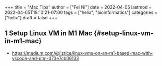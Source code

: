 +++
title = "Mac Tips"
author = ["Fei Ni"]
date = 2022-04-05
lastmod = 2022-04-05T19:10:21-07:00
tags = ["helix", "bioinformatics"]
categories = ["helix"]
draft = false
+++

## <span class="section-num">1</span> Setup Linux VM in M1 Mac {#setup-linux-vm-in-m1-mac}

-   <https://medium.com/@lizrice/linux-vms-on-an-m1-based-mac-with-vscode-and-utm-d73e7cb06133>
